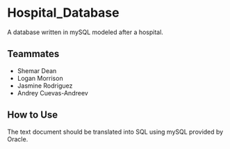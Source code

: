 # Hospital_Database
A database written in mySQL modeled after a hospital.
## Teammates
- Shemar Dean
- Logan Morrison
- Jasmine Rodriguez
- Andrey Cuevas-Andreev
## How to Use
The text document should be translated into SQL using mySQL provided by Oracle.




